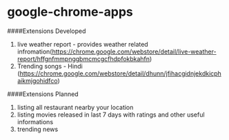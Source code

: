 google-chrome-apps
==================
####Extensions Developed
1. live weather report - provides weather related infromation(https://chrome.google.com/webstore/detail/live-weather-report/hffgnfmmpnggbmcmcgcfhdpfokbkahfn)
2. Trending songs - Hindi (https://chrome.google.com/webstore/detail/dhunn/jfihacgidnjekdkicphaikmjgohidfco)

####Extensions Planned
1. listing all restaurant nearby your location
2. listing movies released in last 7 days with ratings and other useful informations 
3. trending news

